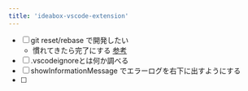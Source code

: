 ```yaml
---
title: 'ideabox-vscode-extension'
---
```


- [ ] git reset/rebase で開発したい
  - 慣れてきたら完了にする [参考](https://techracho.bpsinc.jp/hachi8833/2023_07_24/131590)
- [ ] .vscodeignoreとは何か調べる
- [ ] showInformationMessage でエラーログを右下に出すようにする
- [ ] 
